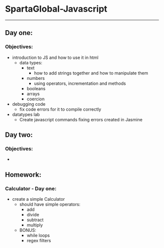 # SpartaGlobal-Javascript
---
## Day one:
### Objectives:  

* introduction to JS and how to use it in html  
  * data types:
    * text
      * how to add strings together and how to manipulate them
    * numbers
      * using operators, incrementation and methods
    * booleans
    * arrays
    * coercion
* debugging code
  * fix code errors for it to compile correctly
* datatypes lab
  * Create javascript commands fixing errors created in Jasmine

## Day two:
### Objectives:

*

## Homework:
### Calculator - Day one:

* create a simple Calculator
  * should have simple operators:
    * add
    * divide
    * subtract
    * multiply
  * BONUS:
    * while loops
    * regex filters
